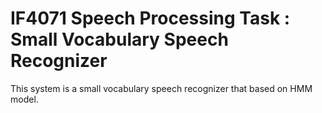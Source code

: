 # IF4071 Speech Processing Task : Small Vocabulary Speech Recognizer
This system is a small vocabulary speech recognizer that based on HMM model.
